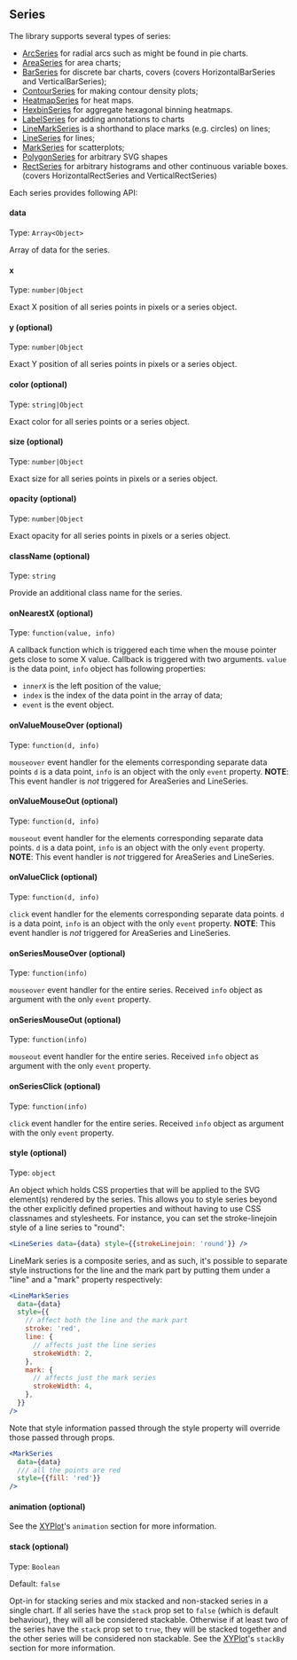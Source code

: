 ## Series

The library supports several types of series:

- [ArcSeries](arc-series.md) for radial arcs such as might be found in pie
  charts.
- [AreaSeries](area-series.md) for area charts;
- [BarSeries](bar-series.md) for discrete bar charts, covers (covers
  HorizontalBarSeries and VerticalBarSeries);
- [ContourSeries](contour-series.md) for making contour density plots;
- [HeatmapSeries](heatmap-series.md) for heat maps.
- [HexbinSeries](hexbin-series.md) for aggregate hexagonal binning heatmaps.
- [LabelSeries](label-series.md) for adding annotations to charts
- [LineMarkSeries](line-mark-series.md) is a shorthand to place marks (e.g.
  circles) on lines;
- [LineSeries](line-series.md) for lines;
- [MarkSeries](mark-series.md) for scatterplots;
- [PolygonSeries](polygon-series.md) for arbitrary SVG shapes
- [RectSeries](rect-series.md) for arbitrary histograms and other continuous
  variable boxes. (covers HorizontalRectSeries and VerticalRectSeries)

Each series provides following API:

#### data

Type: `Array<Object>`

Array of data for the series.

#### x

Type: `number|Object`

Exact X position of all series points in pixels or a series object.

#### y (optional)

Type: `number|Object`

Exact Y position of all series points in pixels or a series object.

#### color (optional)

Type: `string|Object`

Exact color for all series points or a series object.

#### size (optional)

Type: `number|Object`

Exact size for all series points in pixels or a series object.

#### opacity (optional)

Type: `number|Object`

Exact opacity for all series points in pixels or a series object.

#### className (optional)

Type: `string`

Provide an additional class name for the series.

#### onNearestX (optional)

Type: `function(value, info)`

A callback function which is triggered each time when the mouse pointer gets
close to some X value. Callback is triggered with two arguments. `value` is the
data point, `info` object has following properties:

- `innerX` is the left position of the value;
- `index` is the index of the data point in the array of data;
- `event` is the event object.

#### onValueMouseOver (optional)

Type: `function(d, info)`

`mouseover` event handler for the elements corresponding separate data points
`d` is a data point, `info` is an object with the only `event` property.
**NOTE**: This event handler is _not_ triggered for AreaSeries and LineSeries.

#### onValueMouseOut (optional)

Type: `function(d, info)`

`mouseout` event handler for the elements corresponding separate data points.
`d` is a data point, `info` is an object with the only `event` property.
**NOTE**: This event handler is _not_ triggered for AreaSeries and LineSeries.

#### onValueClick (optional)

Type: `function(d, info)`

`click` event handler for the elements corresponding separate data points. `d`
is a data point, `info` is an object with the only `event` property. **NOTE**:
This event handler is _not_ triggered for AreaSeries and LineSeries.

#### onSeriesMouseOver (optional)

Type: `function(info)`

`mouseover` event handler for the entire series. Received `info` object as
argument with the only `event` property.

#### onSeriesMouseOut (optional)

Type: `function(info)`

`mouseout` event handler for the entire series. Received `info` object as
argument with the only `event` property.

#### onSeriesClick (optional)

Type: `function(info)`

`click` event handler for the entire series. Received `info` object as argument
with the only `event` property.

#### style (optional)

Type: `object`

An object which holds CSS properties that will be applied to the SVG element(s)
rendered by the series. This allows you to style series beyond the other
explicitly defined properties and without having to use CSS classnames and
stylesheets. For instance, you can set the stroke-linejoin style of a line
series to "round":

```jsx
<LineSeries data={data} style={{strokeLinejoin: 'round'}} />
```

LineMark series is a composite series, and as such, it's possible to separate
style instructions for the line and the mark part by putting them under a "line"
and a "mark" property respectively:

```jsx
<LineMarkSeries
  data={data}
  style={{
    // affect both the line and the mark part
    stroke: 'red',
    line: {
      // affects just the line series
      strokeWidth: 2,
    },
    mark: {
      // affects just the mark series
      strokeWidth: 4,
    },
  }}
/>
```

Note that style information passed through the style property will override
those passed through props.

```jsx
<MarkSeries
  data={data}
  /// all the points are red
  style={{fill: 'red'}}
/>
```

#### animation (optional)

See the [XYPlot](xy-plot.md)'s `animation` section for more information.

#### stack (optional)

Type: `Boolean`

Default: `false`

Opt-in for stacking series and mix stacked and non-stacked series in a single
chart. If all series have the `stack` prop set to `false` (which is default
behaviour), they will all be considered stackable. Otherwise if at least two of
the series have the `stack` prop set to `true`, they will be stacked together
and the other series will be considered non stackable. See the
[XYPlot](xy-plot.md)'s `stackBy` section for more information.
